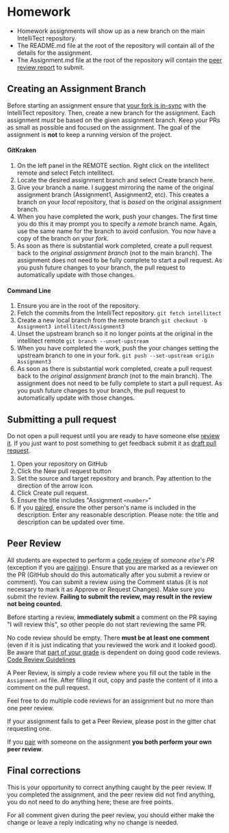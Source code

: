 # Homework

- Homework assignments will show up as a new branch on the main IntelliTect repository.
- The README.md file at the root of the repository will contain all of the details for the assignment.
- The Assignment.md file at the root of the repository will contain the [peer review report](#Peer-Review) to submit.

## Creating an Assignment Branch

Before starting an assignment ensure that [your fork is in-sync](https://help.github.com/articles/syncing-a-fork/) with the IntelliTect repository. Then, create a new branch for the assignment. Each assignment *must* be based on the given assignment branch. Keep your PRs as small as possible and focused on the assignment. The goal of the assignment is **not** to keep a running version of the project.

#### GitKraken
1. On the left panel in the REMOTE section. Right click on the intellitect remote and select Fetch intellitect.
2. Locate the desired assignment branch and select Create branch here. 
3. Give your branch a name. I suggest mirroring the name of the original assignment branch (Assignment1, Assignment2, etc). This creates a branch on your _local_ repository, that is _based_ on the original assignment branch.
4. When you have completed the work, push your changes. The first time you do this it may prompt you to specify a _remote_ branch name. Again, use the same name for the branch to avoid confusion. You now have a copy of the branch on your _fork_. 
5. As soon as there is substantial work completed, create a pull request back to the _original assignment branch_ (not to the main branch). The assignment does not need to be fully complete to start a pull request. As you push future changes to your branch, the pull request to automatically update with those changes.
  
#### Command Line
1. Ensure you are in the root of the repository.
2. Fetch the commits from the IntelliTect repository. `git fetch intellitect`
3. Create a new local branch from the remote branch `git checkout -b Assignment3 intellitect/Assignment3`
4. Unset the upstream branch so it no longer points at the original in the intellitect remote `git branch --unset-upstream`
5. When you have completed the work, push the your changes setting the upstream branch to one in your fork. `git push --set-upstream origin Assignment3`
6. As soon as there is substantial work completed, create a pull request back to the _original assignment branch_ (not to the main branch). The assignment does not need to be fully complete to start a pull request. As you push future changes to your branch, the pull request to automatically update with those changes.

## Submitting a pull request

Do not open a pull request until you are ready to have someone else [review it](#peer-review). If you just want to post something to get feedback submit it as [draft pull request](https://github.blog/2019-02-14-introducing-draft-pull-requests/).

1. Open your repository on GitHub
2. Click the New pull request button
3. Set the source and target repository and branch. Pay attention to the direction of the arrow icon.
4. Click Create pull request.
5. Ensure the title includes "Assignment `<number>`"
6. If you [paired](Homework-Grading.md#Pairing), ensure the other person's name is included in the description. Enter any reasonable description. Please note: the title and description can be updated over time.

## Peer Review

All students are expected to perform a [code review](https://help.github.com/articles/about-pull-request-reviews/) of _someone else's PR_ (exception if you are [pairing](Homework-Grading#Pairing)). Ensure that you are marked as a reviewer on the PR (GitHub should do this automatically after you submit a review or comment). You can submit a review using the Comment status (it is not necessary to mark it as Approve or Request Changes). Make sure you submit the review. **Failing to submit the review, may result in the review not being counted.** 

Before starting a review, **immediately submit** a comment on the PR saying "I will review this", so other people do not start reviewing the same PR. 

No code review should be empty. There **must be at least one comment** (even if it is just indicating that you reviewed the work and it looked good). Be aware that [part of your grade](Homework-Grading.md#peer-review) is dependent on doing good code reviews. 
[Code Review Guidelines](https://intellitect.com/code-reviews/)

A Peer Review, is simply a code review where you fill out the table in the `Assignment.md` file. After filling it out, copy and paste the content of it into a comment on the pull request. 

Feel free to do multiple code reviews for an assignment but no more than one peer review.

If your assignment fails to get a Peer Review, please post in the gitter chat requesting one.

If you [pair](Homework-Grading.md#pairing) with someone on the assignment **you both perform your own peer review**. 

## Final corrections 
This is your opportunity to correct anything caught by the peer review. If you completed the assignment, and the peer review did not find anything, you do not need to do anything here; these are free points. 

For all comment given during the peer review, you should either make the change or leave a reply indicating why no change is needed.